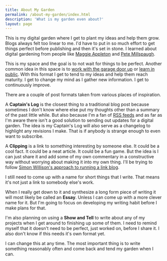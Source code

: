 ```yaml
---
title: About My Garden
permalink: /about-my-garden/index.html
description: 'What is my garden even about?'
layout: page
---
```


This is my digital garden where I get to plant my ideas and help them grow. Blogs always felt too linear to me. I'd have to put in so much effort to get things perfect before publishing and then it's set in stone. I learned about digital gardening from people like [Maggie Appleton](https://maggieappleton.com/garden) and [Pete Millspaugh](https://www.petemillspaugh.com/garden).

This is my space and the goal is to not wait for things to be perfect. Another common idea in this space is to [work with the garage door up](https://notes.andymatuschak.org/Work_with_the_garage_door_up) or [learn in public](https://www.swyx.io/learn-in-public). With this format I get to tend to my ideas and help them reach maturity. I get to change my mind as I gather new information. I get to continuously improve.

There are a couple of post formats taken from various places of inspiration.

A **Captain's Log** is the closest thing to a traditional blog post because sometimes I don't know where else put my thoughts other than a summary of the past little while. But also because I'm a fan of [RSS feeds](https://openrss.org/guides/what-are-rss-feeds) and as far as I'm aware there isn't a good solution to sending out updates for a digital garden. The idea is my Captain's Log will also serve as a changelog to highlight any revisions I make. That is if anybody is strange enough to even want to subscribe.

A **Clipping** is a link to something interesting by someone else. It could be a cool fact. It could be a neat article. It could be a fun game. But the idea is I can just share it and add some of my own commentary in a constructive way without worrying about making it into my own thing. I'll be trying to follow [Simon Willison's approach to running a link blog](https://simonwillison.net/2024/Dec/22/link-blog/).

I still need to come up with a name for short things that I write. That means it's not just a link to somebody else's work.

When I really get down to it and synthesize a long form piece of writing it will most likely be called an **Essay**. Unless I can come up with a more clever name for it. But I'm going to focus on developing my writing habit before I make plans for that.

I'm also planning on using a **Show and Tell** to write about any of my projects when I get around to finishing up some of them. I need to remind myself that it doesn't need to be perfect, just worked on, before I share it. I also don't know if this needs it's own format yet.

I can change this at any time. The most important thing is to write something reasonably often and come back and tend my garden when I can.

